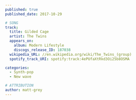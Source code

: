 ```yaml
---
published: true
published_date: 2017-10-29

# SONG
track:
  title: Gilded Cage
  artist: The Twins
  appears_on:
    album: Modern Lifestyle
    discogs_release_ID: 187038
  wikipedia_URL: //en.wikipedia.org/wiki/The_Twins_(group)
  spotify_track_URI: spotify:track:4ePUfaXtRkd3Oi25b8OSMA

categories:
  - Synth-pop
  - New wave

# ATTRIBUTION
author: matt-grey
---
```

